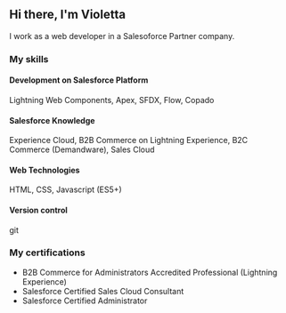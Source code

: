 ## Hi there, I'm Violetta

I work as a web developer in a Salesoforce Partner company. 

### My skills

#### Development on Salesforce Platform
Lightning Web Components, Apex, SFDX, Flow, Copado

#### Salesforce Knowledge
Experience Cloud, B2B Commerce on Lightning Experience, B2C Commerce (Demandware), Sales Cloud

#### Web Technologies
HTML, CSS, Javascript (ES5+)

#### Version control
git

### My certifications

- B2B Commerce for Administrators Accredited Professional (Lightning Experience)
- Salesforce Certified Sales Cloud Consultant
- Salesforce Certified Administrator

